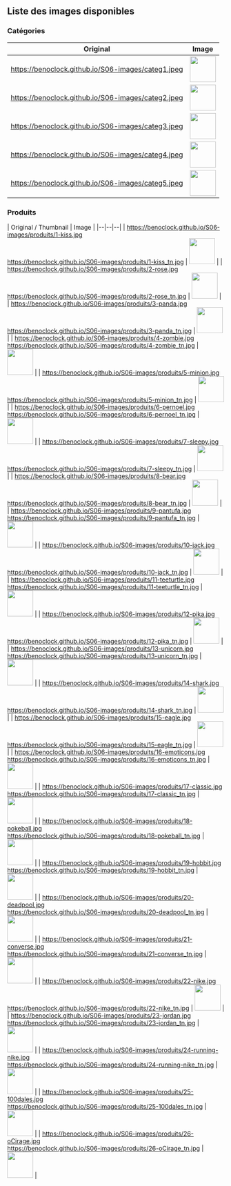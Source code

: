 ## Liste des images disponibles

### Catégories

| Original | Image |
|--|--|
| https://benoclock.github.io/S06-images/categ1.jpeg | <img src="https://benoclock.github.io/S06-images/categ1.jpeg" alt="" height="60"> |
| https://benoclock.github.io/S06-images/categ2.jpeg | <img src="https://benoclock.github.io/S06-images/categ2.jpeg" alt="" height="60"> |
| https://benoclock.github.io/S06-images/categ3.jpeg | <img src="https://benoclock.github.io/S06-images/categ3.jpeg" alt="" height="60"> |
| https://benoclock.github.io/S06-images/categ4.jpeg | <img src="https://benoclock.github.io/S06-images/categ4.jpeg" alt="" height="60"> |
| https://benoclock.github.io/S06-images/categ5.jpeg | <img src="https://benoclock.github.io/S06-images/categ5.jpeg" alt="" height="60"> |

### Produits

| Original / Thumbnail | Image |
|--|--|--|
| https://benoclock.github.io/S06-images/produits/1-kiss.jpg<br>https://benoclock.github.io/S06-images/produits/1-kiss_tn.jpg | <img src="https://benoclock.github.io/S06-images/produits/1-kiss_tn.jpg" alt="" height="60"> |
| https://benoclock.github.io/S06-images/produits/2-rose.jpg<br>https://benoclock.github.io/S06-images/produits/2-rose_tn.jpg | <img src="https://benoclock.github.io/S06-images/produits/2-rose_tn.jpg" alt="" height="60"> |
| https://benoclock.github.io/S06-images/produits/3-panda.jpg<br>https://benoclock.github.io/S06-images/produits/3-panda_tn.jpg | <img src="https://benoclock.github.io/S06-images/produits/3-panda_tn.jpg" alt="" height="60"> |
| https://benoclock.github.io/S06-images/produits/4-zombie.jpg<br>https://benoclock.github.io/S06-images/produits/4-zombie_tn.jpg | <img src="https://benoclock.github.io/S06-images/produits/4-zombie_tn.jpg" alt="" height="60"> |
| https://benoclock.github.io/S06-images/produits/5-minion.jpg<br>https://benoclock.github.io/S06-images/produits/5-minion_tn.jpg | <img src="https://benoclock.github.io/S06-images/produits/5-minion_tn.jpg" alt="" height="60"> |
| https://benoclock.github.io/S06-images/produits/6-pernoel.jpg<br>https://benoclock.github.io/S06-images/produits/6-pernoel_tn.jpg | <img src="https://benoclock.github.io/S06-images/produits/6-pernoel_tn.jpg" alt="" height="60"> |
| https://benoclock.github.io/S06-images/produits/7-sleepy.jpg<br>https://benoclock.github.io/S06-images/produits/7-sleepy_tn.jpg | <img src="https://benoclock.github.io/S06-images/produits/7-sleepy_tn.jpg" alt="" height="60"> |
| https://benoclock.github.io/S06-images/produits/8-bear.jpg<br>https://benoclock.github.io/S06-images/produits/8-bear_tn.jpg | <img src="https://benoclock.github.io/S06-images/produits/8-bear_tn.jpg" alt="" height="60"> |
| https://benoclock.github.io/S06-images/produits/9-pantufa.jpg<br>https://benoclock.github.io/S06-images/produits/9-pantufa_tn.jpg | <img src="https://benoclock.github.io/S06-images/produits/9-pantufa_tn.jpg" alt="" height="60"> |
| https://benoclock.github.io/S06-images/produits/10-jack.jpg<br>https://benoclock.github.io/S06-images/produits/10-jack_tn.jpg | <img src="https://benoclock.github.io/S06-images/produits/10-jack_tn.jpg" alt="" height="60"> |
| https://benoclock.github.io/S06-images/produits/11-teeturtle.jpg<br>https://benoclock.github.io/S06-images/produits/11-teeturtle_tn.jpg | <img src="https://benoclock.github.io/S06-images/produits/11-teeturtle_tn.jpg" alt="" height="60"> |
| https://benoclock.github.io/S06-images/produits/12-pika.jpg<br>https://benoclock.github.io/S06-images/produits/12-pika_tn.jpg | <img src="https://benoclock.github.io/S06-images/produits/12-pika_tn.jpg" alt="" height="60"> |
| https://benoclock.github.io/S06-images/produits/13-unicorn.jpg<br>https://benoclock.github.io/S06-images/produits/13-unicorn_tn.jpg | <img src="https://benoclock.github.io/S06-images/produits/13-unicorn_tn.jpg" alt="" height="60"> |
| https://benoclock.github.io/S06-images/produits/14-shark.jpg<br>https://benoclock.github.io/S06-images/produits/14-shark_tn.jpg | <img src="https://benoclock.github.io/S06-images/produits/14-shark_tn.jpg" alt="" height="60"> |
| https://benoclock.github.io/S06-images/produits/15-eagle.jpg<br>https://benoclock.github.io/S06-images/produits/15-eagle_tn.jpg | <img src="https://benoclock.github.io/S06-images/produits/15-eagle_tn.jpg" alt="" height="60"> |
| https://benoclock.github.io/S06-images/produits/16-emoticons.jpg<br>https://benoclock.github.io/S06-images/produits/16-emoticons_tn.jpg | <img src="https://benoclock.github.io/S06-images/produits/16-emoticons_tn.jpg" alt="" height="60"> |
| https://benoclock.github.io/S06-images/produits/17-classic.jpg<br>https://benoclock.github.io/S06-images/produits/17-classic_tn.jpg | <img src="https://benoclock.github.io/S06-images/produits/17-classic_tn.jpg" alt="" height="60"> |
| https://benoclock.github.io/S06-images/produits/18-pokeball.jpg<br>https://benoclock.github.io/S06-images/produits/18-pokeball_tn.jpg | <img src="https://benoclock.github.io/S06-images/produits/18-pokeball_tn.jpg" alt="" height="60"> |
| https://benoclock.github.io/S06-images/produits/19-hobbit.jpg<br>https://benoclock.github.io/S06-images/produits/19-hobbit_tn.jpg | <img src="https://benoclock.github.io/S06-images/produits/19-hobbit_tn.jpg" alt="" height="60"> |
| https://benoclock.github.io/S06-images/produits/20-deadpool.jpg<br>https://benoclock.github.io/S06-images/produits/20-deadpool_tn.jpg | <img src="https://benoclock.github.io/S06-images/produits/20-deadpool_tn.jpg" alt="" height="60"> |
| https://benoclock.github.io/S06-images/produits/21-converse.jpg<br>https://benoclock.github.io/S06-images/produits/21-converse_tn.jpg | <img src="https://benoclock.github.io/S06-images/produits/21-converse_tn.jpg" alt="" height="60"> |
| https://benoclock.github.io/S06-images/produits/22-nike.jpg<br>https://benoclock.github.io/S06-images/produits/22-nike_tn.jpg | <img src="https://benoclock.github.io/S06-images/produits/22-nike_tn.jpg" alt="" height="60"> |
| https://benoclock.github.io/S06-images/produits/23-jordan.jpg<br>https://benoclock.github.io/S06-images/produits/23-jordan_tn.jpg | <img src="https://benoclock.github.io/S06-images/produits/23-jordan_tn.jpg" alt="" height="60"> |
| https://benoclock.github.io/S06-images/produits/24-running-nike.jpg<br>https://benoclock.github.io/S06-images/produits/24-running-nike_tn.jpg | <img src="https://benoclock.github.io/S06-images/produits/24-running-nike_tn.jpg" alt="" height="60"> |
| https://benoclock.github.io/S06-images/produits/25-100dales.jpg<br>https://benoclock.github.io/S06-images/produits/25-100dales_tn.jpg | <img src="https://benoclock.github.io/S06-images/produits/25-100dales_tn.jpg" alt="" height="60"> |
| https://benoclock.github.io/S06-images/produits/26-oCirage.jpg<br>https://benoclock.github.io/S06-images/produits/26-oCirage_tn.jpg | <img src="https://benoclock.github.io/S06-images/produits/26-oCirage_tn.jpg" alt="" height="60"> |


